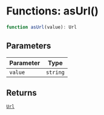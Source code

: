 # Functions: asUrl()

```ts
function asUrl(value): Url
```

## Parameters

| Parameter | Type |
| ------ | ------ |
| `value` | `string` |

## Returns

[`Url`](../types/Url.md)

